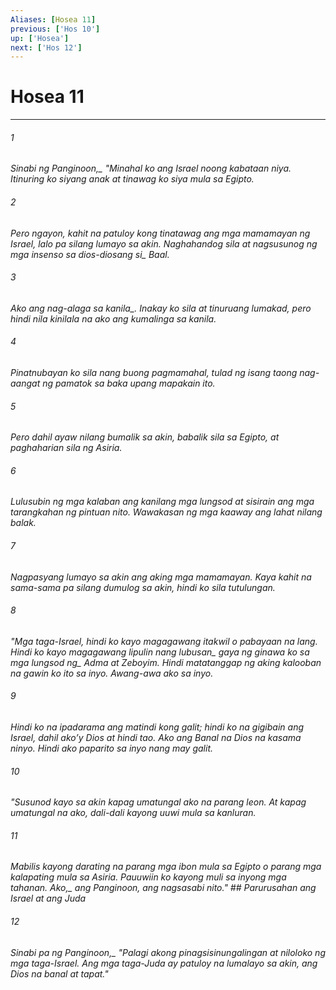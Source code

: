 ```yaml
---
Aliases: [Hosea 11]
previous: ['Hos 10']
up: ['Hosea']
next: ['Hos 12']
---
```

# Hosea 11

***






















###### 1 










<i class="trans-change">Sinabi ng Panginoon,_ "Minahal ko ang Israel noong kabataan niya. Itinuring ko siyang anak at tinawag ko siya mula sa Egipto. 





















###### 2 










Pero ngayon, kahit na patuloy kong tinatawag ang mga mamamayan ng Israel, lalo pa silang lumayo sa akin. Naghahandog sila at nagsusunog ng mga insenso sa <i class="trans-change">dios-diosang si_ Baal. 





















###### 3 










Ako <i class="trans-change">ang nag-alaga sa kanila_. Inakay ko sila at tinuruang lumakad, pero hindi nila kinilala na ako ang kumalinga sa kanila. 





















###### 4 










Pinatnubayan ko sila nang buong pagmamahal, tulad ng isang taong nag-aangat ng pamatok sa baka upang mapakain ito. 





















###### 5 










Pero dahil ayaw nilang bumalik sa akin, babalik sila sa Egipto, at paghaharian sila ng Asiria. 





















###### 6 










Lulusubin ng mga kalaban ang kanilang mga lungsod at sisirain ang mga tarangkahan ng pintuan nito. Wawakasan ng mga kaaway ang lahat nilang balak. 





















###### 7 










Nagpasyang lumayo sa akin ang aking mga mamamayan. Kaya kahit na sama-sama pa silang dumulog sa akin, hindi ko sila tutulungan. 





















###### 8 










"Mga taga-Israel, hindi ko kayo magagawang itakwil o pabayaan na lang. Hindi ko kayo magagawang <i class="trans-change">lipulin nang lubusan_ gaya ng ginawa ko sa <i class="trans-change">mga lungsod ng_ Adma at Zeboyim. Hindi matatanggap ng aking kalooban na gawin ko ito sa inyo. Awang-awa ako sa inyo. 





















###### 9 










Hindi ko na ipadarama ang matindi kong galit; hindi ko na gigibain ang Israel, dahil akoʼy Dios at hindi tao. Ako ang Banal na Dios na kasama ninyo. Hindi ako paparito sa inyo nang may galit. 





















###### 10 










"Susunod kayo sa akin kapag umatungal ako na parang leon. At kapag umatungal na ako, dali-dali kayong uuwi mula sa kanluran. 





















###### 11 










Mabilis kayong darating na parang mga ibon mula sa Egipto o parang mga kalapating mula sa Asiria. Pauuwiin ko kayong muli sa inyong mga tahanan. <i class="trans-change">Ako,_ ang Panginoon, ang nagsasabi nito." ## Parurusahan ang Israel at ang Juda 





















###### 12 










<i class="trans-change">Sinabi pa ng Panginoon,_ "Palagi akong pinagsisinungalingan at niloloko ng mga taga-Israel. Ang mga taga-Juda ay patuloy na lumalayo sa akin, ang Dios na banal at tapat."
